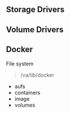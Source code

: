 ## Storage Drivers
## Volume Drivers
## Docker
File system
> /va/lib/docker
- aufs
- containers
- image
- volumes

